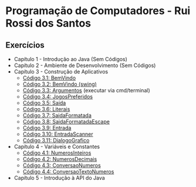 <h1> Programação de Computadores - Rui Rossi dos Santos </h1>

<h2> Exercícios </h2>

<!-- toc -->
  * Capítulo 1 - Introdução ao Java (Sem Códigos)
  * Capítulo 2 - Ambiente de Desenvolvimento (Sem Códigos)
  * Capítulo 3 - Construção de Aplicativos
      * [Código 3.1: BemVindo](https://github.com/jstefanski/Java/blob/main/C%C3%B3digos/PCJ/Construcao_de_Aplicativos_03/Codigo01.java)
      * [Código 3.2: BemVindo (swing)](https://github.com/jstefanski/Java/blob/main/C%C3%B3digos/PCJ/Construcao_de_Aplicativos_03/Codigo02.java)
      * [Código 3.3: Argumentos](https://github.com/jstefanski/Java/blob/main/C%C3%B3digos/PCJ/Construcao_de_Aplicativos_03/Codigo03.java) (executar via cmd/terminal)
      * [Código 3.4: JogosPreferidos](https://github.com/jstefanski/Java/blob/main/C%C3%B3digos/PCJ/Construcao_de_Aplicativos_03/Codigo04.java)
      * [Código 3.5: Saida](https://github.com/jstefanski/Java/blob/main/C%C3%B3digos/PCJ/Construcao_de_Aplicativos_03/Codigo05.java)
      * [Código 3.6: Literais](https://github.com/jstefanski/Java/blob/main/C%C3%B3digos/PCJ/Construcao_de_Aplicativos_03/Codigo06.java)
      * [Código 3.7: SaidaFormatada](https://github.com/jstefanski/Java/blob/main/C%C3%B3digos/PCJ/Construcao_de_Aplicativos_03/Codigo07.java)
      * [Código 3.8: SaidaFormatadaEscape](https://github.com/jstefanski/Java/blob/main/C%C3%B3digos/PCJ/Construcao_de_Aplicativos_03/Codigo08.java)
      * [Código 3.9: Entrada](https://github.com/jstefanski/Java/blob/main/C%C3%B3digos/PCJ/Construcao_de_Aplicativos_03/Codigo09.java)
      * [Código 3.10: EntradaScanner](https://github.com/jstefanski/Java/blob/main/C%C3%B3digos/PCJ/Construcao_de_Aplicativos_03/Codigo10.java)
      * [Código 3.11: DialogoGrafico](https://github.com/jstefanski/Java/blob/main/C%C3%B3digos/PCJ/Construcao_de_Aplicativos_03/Codigo11.java)
  * Capítulo 4 - Variáveis e Constantes
      * [Código 4.1: NumerosInteiros](https://github.com/jstefanski/Java/blob/main/C%C3%B3digos/PCJ/Variaveis_e_Constantes_04/Codigo01.java)
      * [Código 4.2: NumerosDecimais](https://github.com/jstefanski/Java/blob/main/C%C3%B3digos/PCJ/Variaveis_e_Constantes_04/Codigo02.java)
      * [Código 4.3: ConversaoNumeros](https://github.com/jstefanski/Java/blob/main/C%C3%B3digos/PCJ/Variaveis_e_Constantes_04/Codigo03.java)
      * [Código 4.4: ConversaoTextoNumeros](https://github.com/jstefanski/Java/blob/main/C%C3%B3digos/PCJ/Variaveis_e_Constantes_04/Codigo04.java)
  * Capítulo 5 - Introdução à API do Java
